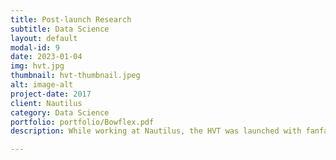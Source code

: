 ```yaml
---
title: Post-launch Research
subtitle: Data Science
layout: default
modal-id: 9
date: 2023-01-04
img: hvt.jpg
thumbnail: hvt-thumbnail.jpeg
alt: image-alt
project-date: 2017
client: Nautilus
category: Data Science
portfolio: portfolio/Bowflex.pdf
description: While working at Nautilus, the HVT was launched with fanfare... to very little sales impact.  We needed post-launch research, fast, to find out where the disconnect was and what to do next.

---
```

